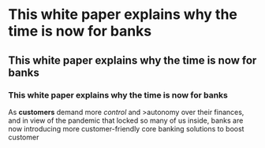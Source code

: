 # This white paper explains why the time is now for banks
## This white paper explains why the time is now for banks
### This white paper explains why the time is now for banks

As **customers** demand more *control* and >autonomy over their finances, and in view of the pandemic that locked so many of us inside, banks are now introducing more customer-friendly core banking solutions to boost customer 
